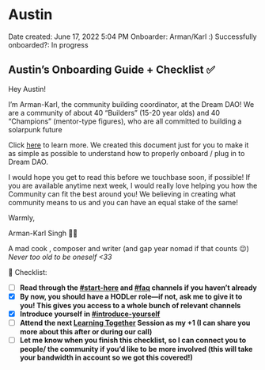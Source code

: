 # Austin

Date created: June 17, 2022 5:04 PM
Onboarder: Arman/Karl :)
Successfully onboarded?: In progress

## Austin’s Onboarding Guide + Checklist ✅

Hey Austin!

I’m Arman-Karl, the community building coordinator, at the Dream DAO! We are a community of about 40 “Builders” (15-20 year olds) and 40 “Champions” (mentor-type figures), who are all committed to building a solarpunk future 

Click [here](https://nutshell.dreamdao.xyz) to learn more. We created this document just for you to make it as simple as possible to understand how to properly onboard / plug in to Dream DAO.

I would hope you get to read this before we touchbase soon, if possible! If you are available anytime next week, I would really love helping you how the Community can fit the best around you! We believing in creating what community means to us and you can have an equal stake of the same!

Warmly,

Arman-Karl Singh 👨‍🚀

A mad cook , composer and writer (and gap year nomad if that counts 😉)
*Never too old to be oneself <33*

<aside>
🔮 Checklist:

- [ ]  **Read through the [#start-here](https://discord.com/channels/896096170621947974/896096170621947976) and [#faq](https://discord.com/channels/896096170621947974/931053767367991337) channels if you haven’t already**
- [x]  **By now, you should have a HODLer role—if not, ask me to give it to you! This gives you access to a whole bunch of relevant channels**
- [x]  **Introduce yourself in [#introduce-yourself](https://discord.com/channels/896096170621947974/897253464944554015)**
- [ ]  **Attend the next [Learning Together](../../../Guides%20&%20How-To%E2%80%99s%2063c1f45fab634aeaa80bf88fbf4b1c2c/Dream%20DAO%20Learning%20Together%20%F0%9F%8C%9E%20-%20Overview%20506ac632cd274e0392d809956a546ccd.md) Session as my +1 (I can share you more about this after or during our call)**
- [ ]  **Let me know when you finish this checklist, so I can connect you to people/ the community if you’d like to be more involved (this will take your bandwidth in account so we got this covered!)**
</aside>